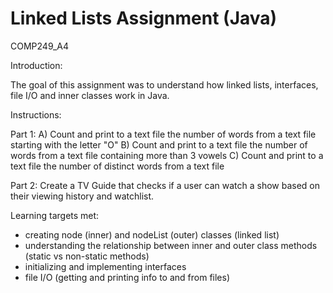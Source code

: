 # Linked Lists Assignment (Java)

COMP249_A4

Introduction:

The goal of this assignment was to understand how linked lists, interfaces, file I/O and inner classes work in Java.

Instructions: 
  
  Part 1:
    A) Count and print to a text file the number of words from a text file starting with the letter "O"
    B) Count and print to a text file the number of words from a text file containing more than 3 vowels 
    C) Count and print to a text file the number of distinct words from a text file
    
  Part 2:
    Create a TV Guide that checks if a user can watch a show based on their viewing history and watchlist.

Learning targets met:

- creating node (inner) and nodeList (outer) classes (linked list)
- understanding the relationship between inner and outer class methods (static vs non-static methods)
- initializing and implementing interfaces
- file I/O (getting and printing info to and from files)
